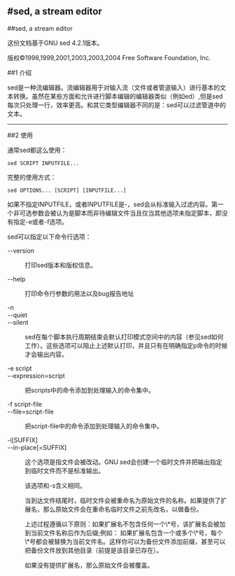 #sed, a stream editor
---
##sed, a stream editor

这份文档基于GNU sed 4.2.1版本。

版权&copy;1998,1999,2001,2003,2003,2004 Free Software Foundation, Inc.

##1 介绍

sed是一种流编辑器。流编辑器用于对输入流（文件或者管道输入）进行基本的文本转换。虽然在某些方面和允许进行脚本编辑的编辑器类似（例如ed）,但是sed每次只处理一行，效率更高。和其它类型编辑器不同的是：sed可以过滤管道中的文本。

---

##2 使用

通常sed都这么使用：

    sed SCRIPT INPUTFILE...

完整的使用方式：
	
	sed OPTIONS... [SCRIPT] [INPUTFILE...]

如果不指定INPUTFILE，或者INPUTFILE是-，sed会从标准输入过滤内容。第一个非可选参数会被认为是脚本而非待编辑文件当且仅当其他选项未指定脚本，即没有指定-e或者-f选项。

sed可以指定以下命令行选项：

--version
<dd><p>打印sed版本和版权信息。</p></dd>

--help  
<dd><p>打印命令行参数的用法以及bug报告地址</p></dd>

-n  
--quiet  
--silent  
<dd><p>sed在每个脚本执行周期结束会默认打印模式空间中的内容（参见sed如何工作）。这些选项可以阻止上述默认打印，并且只有在明确指定p命令的时候才会输出内容。</p></dd>

-e script  
--expression=script  
<dd><p>把scripts中的命令添加到处理输入的命令集中。</p></dd>

-f script-file  
--file=script-file  
<dd><p>把script-file中的命令添加到处理输入的命令集中。</p></dd>

-i[SUFFIX]  
--in-place[=SUFFIX]
<dd>
	<p>
		这个选项是指文件会被改动。GNU sed会创建一个临时文件并把输出指定到临时文件而不是标准输出。
	</p>
	<p>
		该选项和-s含义相同。
	</p>
	<p>
		当到达文件结尾时，临时文件会被重命名为原始文件的名称。如果提供了扩展名，那么原始文件会在重命名临时文件之前先改名，以做备份。
	</p>
	<p>
		上述过程遵循以下原则：如果扩展名不包含任何一个\*号，该扩展名会被加到当前文件名称后作为后缀;例如：
		如果扩展名包含一个或多个\*号，每个\*号都会被替换为当前文件名。这样你可以为备份文件添加前缀，甚至可以把备份文件放到其他目录（前提是该目录已存在）。
	</p>
	<p>
		如果没有提供扩展名，那么原始文件会被覆盖。
	</p>
</dd>
